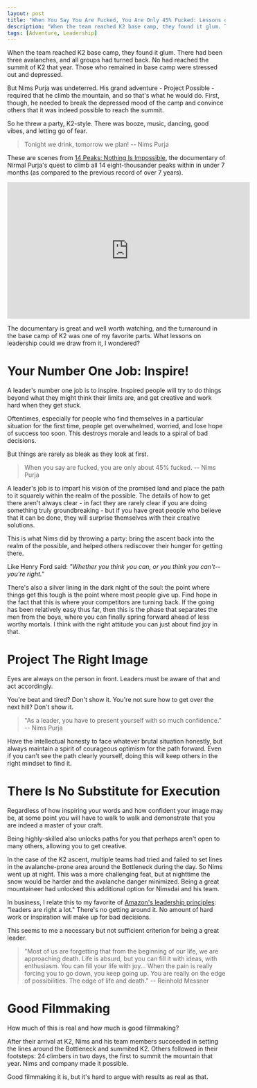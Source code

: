 ```yaml
---
layout: post
title: "When You Say You Are Fucked, You Are Only 45% Fucked: Lessons on Leadership from Nims Purja"
description: "When the team reached K2 base camp, they found it glum. There had been three avalanches, and all groups had turned back. No had reached the summit of K2 that year. Those who remained in base camp were stressed out and depressed. But Nims Purja was undeterred."
tags: [Adventure, Leadership]
---
```


When the team reached K2 base camp, they found it glum. There had been three avalanches, and all groups had turned back. No had reached the summit of K2 that year. Those who remained in base camp were stressed out and depressed.

But Nims Purja was undeterred. His grand adventure - Project Possible - required that he climb the mountain, and so that's what he would do. First, though, he needed to break the depressed mood of the camp and convince others that it was indeed possible to reach the summit.

So he threw a party, K2-style. There was booze, music, dancing, good vibes, and letting go of fear.

> Tonight we drink, tomorrow we plan!
-- Nims Purja

These are scenes from [14 Peaks: Nothing Is Impossible](https://www.netflix.com/title/81464765), the documentary of Nirmal Purja's quest to climb all 14 eight-thousander peaks within in under 7 months (as compared to the previous record of over 7 years).

<iframe width="560" height="315" src="https://www.youtube.com/embed/8QH5hBOoz08" title="YouTube video player" frameborder="0" allow="accelerometer; autoplay; clipboard-write; encrypted-media; gyroscope; picture-in-picture" allowfullscreen></iframe>

The documentary is great and well worth watching, and the turnaround in the base camp of K2 was one of my favorite parts. What lessons on leadership could we draw from it, I wondered?

<!--more-->

# Your Number One Job: Inspire!

A leader's number one job is to inspire. Inspired people will try to do things beyond what they might think their limits are, and get creative and work hard when they get stuck.

Oftentimes, especially for people who find themselves in a particular situation for the first time, people get overwhelmed, worried, and lose hope of success too soon. This destroys morale and leads to a spiral of bad decisions. 

But things are rarely as bleak as they look at first.

> When you say are fucked, you are only about 45% fucked.
-- Nims Purja

A leader's job is to impart his vision of the promised land and place the path to it squarely within the realm of the possible. The details of how to get there aren't always clear - in fact they are rarely clear if you are doing something truly groundbreaking - but if you have great people who believe that it can be done, they will surprise themselves with their creative solutions.

This is what Nims did by throwing a party: bring the ascent back into the realm of the possible, and helped others rediscover their hunger for getting there.

Like Henry Ford said:  *"Whether you think you can, or you think you can't--you're right."*

There's also a silver lining in the dark night of the soul: the point where things get this tough is the point where most people give up. Find hope in the fact that this is where your competitors are turning back. If the going has been relatively easy thus far, then this is the phase that separates the men from the boys, where you can finally spring forward ahead of less worthy mortals. I think with the right attitude you can just about find joy in that.


# Project The Right Image

Eyes are always on the person in front. Leaders must be aware of that and act accordingly.

You're beat and tired? Don't show it. You're not sure how to get over the next hill? Don't show it.

> "As a leader, you have to present yourself with so much confidence."
-- Nims Purja

Have the intellectual honesty to face whatever brutal situation honestly, but always maintain a spirit of courageous optimism for the path forward. Even if you can't see the path clearly yourself, doing this will keep others in the right mindset to find it.


# There Is No Substitute for Execution

Regardless of how inspiring your words and how confident your image may be, at some point you will have to walk to walk and demonstrate that you are indeed a master of your craft.

Being highly-skilled also unlocks paths for you that perhaps aren't open to many others, allowing you to get creative. 

In the case of the K2 ascent, multiple teams had tried and failed to set lines in the avalanche-prone area around the Bottleneck during the day. So Nims went up at night. This was a more challenging feat, but at nighttime the snow would be harder and the avalanche danger minimized. Being a great mountaineer had unlocked this additional option for Nimsdai and his team.

In business, I relate this to my favorite of [Amazon's leadership principles](https://www.amazon.jobs/content/en/our-workplace/leadership-principles): "leaders are right a lot." There's no getting around it. No amount of hard work or inspiration will make up for bad decisions.

This seems to me a necessary but not sufficient criterion for being a great leader.

> "Most of us are forgetting that from the beginning of our life, we are approaching death. Life is absurd, but you can fill it with ideas, with enthusiasm. You can fill your life with joy... When the pain is really forcing you to go down, you keep going up. You are really on the edge of possibilities. The edge of life and death."
-- Reinhold Messner


# Good Filmmaking

How much of this is real and how much is good filmmaking?

After their arrival at K2, Nims and his team members succeeded in setting the lines around the Bottleneck and summited K2. Others followed in their footsteps: 24 climbers in two days, the first to summit the mountain that year. Nims and company made it possible.

Good filmmaking it is, but it's hard to argue with results as real as that.
